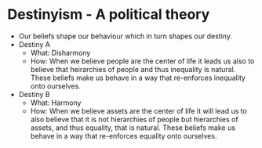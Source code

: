 # Destinyism - A political theory

- Our beliefs shape our behaviour which in turn shapes our destiny. 
- Destiny A 
  - What: Disharmony
  - How: When we believe people are the center of life it leads us also to believe that heirarchies of people and thus inequality is natural. These beliefs make us behave in a way that re-enforces inequality onto ourselves. 
- Destiny B 
  - What: Harmony
  - How: When we believe assets are the center of life it will lead us to also believe that it is not hierarchies of people but hierarchies of assets, and thus equality, that is natural. These beliefs make us behave in a way that re-enforces equality onto ourselves. 
